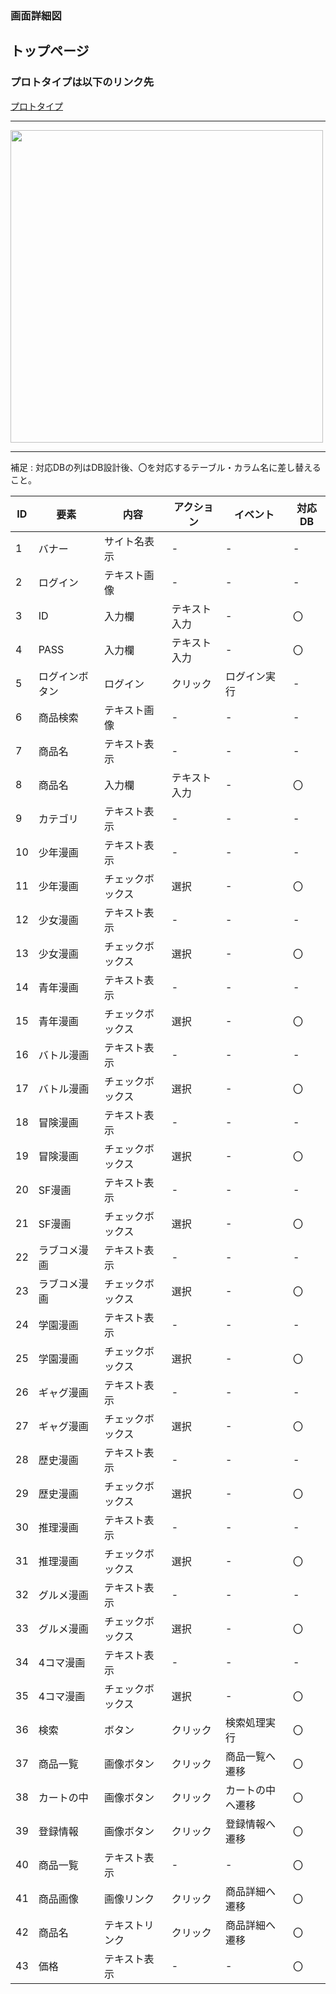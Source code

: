 ### 画面詳細図
## トップページ
### プロトタイプは以下のリンク先
[プロトタイプ](https://www.figma.com/file/y8AkbV6ZRxDzy5lAxYi2Ad/Untitled?node-id=0%3A1)
*****
<img src="https://www.figma.com/file/y8AkbV6ZRxDzy5lAxYi2Ad/Untitled?node-id=1%3A2" width="500">

*****
補足 : 対応DBの列はDB設計後、〇を対応するテーブル・カラム名に差し替えること。

| ID | 要素 | 内容 | アクション | イベント | 対応DB |
|----|-----|------|------------|-----------|-------|
|1   |バナー|サイト名表示|-    |-           |-     |
|2   |ログイン|テキスト画像|-    |-         |-      |
|3   |ID      |入力欄     |テキスト入力    |-     |〇 |
|4   |PASS    |入力欄     |テキスト入力    |-     |〇 |
|5   |ログインボタン|ログイン|クリック     |ログイン実行|-     |
|6   |商品検索|テキスト画像   |-    |-           |-            |
|7   |商品名  |テキスト表示   |-    |-           |-            |
|8   |商品名  |入力欄         |テキスト入力    |-       |〇    |
|9   |カテゴリ|テキスト表示   |-                |-       |-      |
|10  |少年漫画      |テキスト表示   |-                |-       |-      |
|11  |少年漫画      |チェックボックス|選択            |-        |〇     |
|12  |少女漫画      |テキスト表示    |-              |-         |-      |
|13  |少女漫画      |チェックボックス|選択            |-        |〇     |
|14  |青年漫画      |テキスト表示    |-              |-         |-      |
|15  |青年漫画      |チェックボックス|選択            |-        |〇     |
|16  |バトル漫画      |テキスト表示    |-              |-         |-      |
|17  |バトル漫画      |チェックボックス|選択            |-        |〇     |
|18  |冒険漫画      |テキスト表示    |-              |-         |-      |
|19  |冒険漫画      |チェックボックス|選択            |-        |〇     |
|20  |SF漫画      |テキスト表示    |-              |-         |-      |
|21  |SF漫画      |チェックボックス|選択            |-        |〇     |
|22  |ラブコメ漫画      |テキスト表示    |-              |-         |-      |
|23  |ラブコメ漫画      |チェックボックス|選択            |-        |〇     |
|24  |学園漫画      |テキスト表示    |-              |-         |-      |
|25  |学園漫画      |チェックボックス|選択            |-        |〇     |
|26  |ギャグ漫画      |テキスト表示    |-              |-         |-      |
|27  |ギャグ漫画      |チェックボックス|選択            |-        |〇     |
|28  |歴史漫画      |テキスト表示    |-              |-         |-      |
|29  |歴史漫画      |チェックボックス|選択            |-        |〇     |
|30  |推理漫画      |テキスト表示    |-              |-         |-      |
|31  |推理漫画      |チェックボックス|選択            |-        |〇     |
|32  |グルメ漫画      |テキスト表示    |-              |-         |-      |
|33  |グルメ漫画      |チェックボックス|選択            |-        |〇     |
|34  |4コマ漫画      |テキスト表示    |-              |-         |-      |
|35  |4コマ漫画      |チェックボックス|選択            |-        |〇     |
|36  |検索          |ボタン          |クリック         |検索処理実行|〇  |
|37  |商品一覧      |画像ボタン      |クリック         |商品一覧へ遷移|〇 |
|38  |カートの中    |画像ボタン      |クリック         |カートの中へ遷移|〇  |
|39  |登録情報      |画像ボタン      |クリック         |登録情報へ遷移  |〇  |
|40  |商品一覧      |テキスト表示    |-                |-              |〇   |
|41  |商品画像      |画像リンク      |クリック         |商品詳細へ遷移 |〇    |
|42  |商品名        |テキストリンク  |クリック         |商品詳細へ遷移  |〇   |
|43  |価格          |テキスト表示    |-               |-               |〇    |




